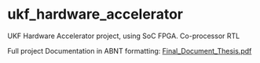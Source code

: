 # ukf_hardware_accelerator
UKF Hardware Accelerator project, using SoC FPGA. Co-processor RTL

Full project Documentation in ABNT formatting: 
[Final_Document_Thesis.pdf](https://github.com/acoimbramendes/ukf_hardware_accelerator/blob/master/TCC_Anderson_final.pdf)
